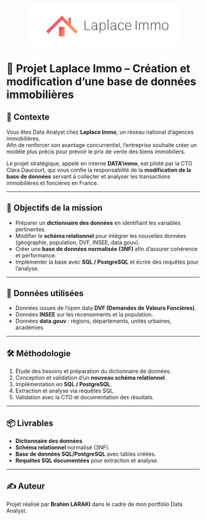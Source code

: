 <p align="center">
  <img src="LAPLACEIMMO.png" alt="Logo Laplace Immo" width="400"/>
</p>

# 🏡 Projet Laplace Immo – Création et modification d’une base de données immobilières

## 📌 Contexte
Vous êtes Data Analyst chez **Laplace Immo**, un réseau national d’agences immobilières.  
Afin de renforcer son avantage concurrentiel, l’entreprise souhaite créer un modèle plus précis pour prévoir le prix de vente des biens immobiliers.  

Le projet stratégique, appelé en interne **DATA’immo**, est piloté par la CTO Clara Daucourt, qui vous confie la responsabilité de la **modification de la base de données** servant à collecter et analyser les transactions immobilières et foncières en France.  

---

## 🎯 Objectifs de la mission
- Préparer un **dictionnaire des données** en identifiant les variables pertinentes.  
- Modifier le **schéma relationnel** pour intégrer les nouvelles données (géographie, population, DVF, INSEE, data.gouv).  
- Créer une **base de données normalisée (3NF)** afin d’assurer cohérence et performance.  
- Implémenter la base avec **SQL / PostgreSQL** et écrire des requêtes pour l’analyse.  

---

## 📂 Données utilisées
- Données issues de l’open data **DVF (Demandes de Valeurs Foncières)**.  
- Données **INSEE** sur les recensements et la population.  
- Données **data.gouv** : régions, départements, unités urbaines, académies.  

---

## 🛠️ Méthodologie
1. Étude des besoins et préparation du dictionnaire de données.  
2. Conception et validation d’un **nouveau schéma relationnel**.  
3. Implémentation en **SQL / PostgreSQL**.  
4. Extraction et analyse via requêtes SQL.  
5. Validation avec la CTO et documentation des résultats.  

---

## 📦 Livrables
- **Dictionnaire des données**.  
- **Schéma relationnel** normalisé (3NF).  
- **Base de données SQL/PostgreSQL** avec tables créées.  
- **Requêtes SQL documentées** pour extraction et analyse.  

---

## ✍️ Auteur
Projet réalisé par **Brahim LARAKI** dans le cadre de mon portfolio Data Analyst.
